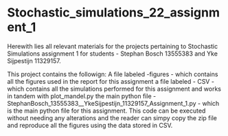 # Stochastic_simulations_22_assignment_1

Herewith lies all relevant materials for the projects pertaining to Stochastic Simulations assignment 1
for students - Stephan Bosch 13555383 and Yke Sijpestijn 11329157.

This project contains the followign:
A file labeled -figures -  which contains all the figures used in the report for this assignment
a file labeled - CSV - which contains all the simulations performed for this assignment and works in tandem with plot_mandel.py
the main python file - StephanBosch_13555383__YkeSijpestijn_11329157_Assignment_1.py - which is the main python file for this assignment. This code can be executed without needing any alterations and the reader can simpy copy the zip file and reproduce all the figures using the data stored in CSV.


